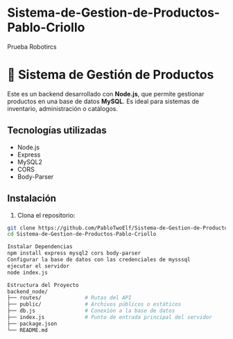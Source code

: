# Sistema-de-Gestion-de-Productos-Pablo-Criollo
Prueba Robotircs 
# 🛒 Sistema de Gestión de Productos

Este es un backend desarrollado con **Node.js**, que permite gestionar productos en una base de datos **MySQL**. Es ideal para sistemas de inventario, administración o catálogos.

##  Tecnologías utilizadas

- Node.js
- Express
- MySQL2
- CORS
- Body-Parser

##  Instalación

1. Clona el repositorio:

```bash
git clone https://github.com/PabloTwoElf/Sistema-de-Gestion-de-Productos-Pablo-Criollo.git
cd Sistema-de-Gestion-de-Productos-Pablo-Criollo

Instalar Dependencias
npm install express mysql2 cors body-parser
Configurar la base de datos con las credenciales de mysssql
ejecutar el servidor
node index.js

Estructura del Proyecto
backend_node/
├── routes/              # Rutas del API
├── public/              # Archivos públicos o estáticos
├── db.js                # Conexión a la base de datos
├── index.js             # Punto de entrada principal del servidor
├── package.json
└── README.md


